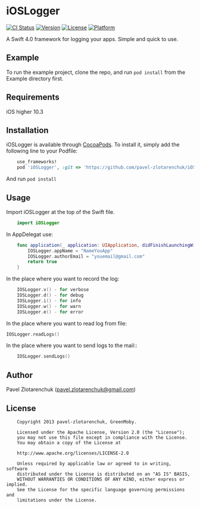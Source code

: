 # iOSLogger

[![CI Status](http://img.shields.io/travis/pavel-zlotarenchuk/iOSLogger.svg?style=flat)](https://travis-ci.org/pavel-zlotarenchuk/iOSLogger)
[![Version](https://img.shields.io/cocoapods/v/iOSLogger.svg?style=flat)](http://cocoapods.org/pods/iOSLogger)
[![License](https://img.shields.io/cocoapods/l/iOSLogger.svg?style=flat)](http://cocoapods.org/pods/iOSLogger)
[![Platform](https://img.shields.io/cocoapods/p/iOSLogger.svg?style=flat)](http://cocoapods.org/pods/iOSLogger)

A Swift 4.0 framework for logging your apps. Simple and quick to use.

## Example

To run the example project, clone the repo, and run `pod install` from the Example directory first.

## Requirements

iOS higher 10.3

## Installation

iOSLogger is available through [CocoaPods](http://cocoapods.org). To install
it, simply add the following line to your Podfile:

```ruby
    use_frameworks!
    pod 'iOSLogger', :git => 'https://github.com/pavel-zlotarenchuk/iOSLogger.git'
```
And run  `pod install`

## Usage

Import iOSLogger at the top of the Swift file.
```swift
    import iOSLogger
```
In AppDelegat use:
```swift
    func application(_ application: UIApplication, didFinishLaunchingWithOptions launchOptions: [UIApplicationLaunchOptionsKey: Any]?) -> Bool {
        IOSLogger.appName = "NameYouApp"
        IOSLogger.authorEmail = "youemail@gmail.com"
        return true
    }
```
In the place where you want to record the log:
```swift
    IOSLogger.v() - for verbose
    IOSLogger.d() - for debug
    IOSLogger.i() - for info
    IOSLogger.w() - for warn
    IOSLogger.e() - for error
```
In the place where you want to read log from file:
```Swift
IOSLogger.readLogs()
```
In the place where you want to send logs to the mail::
```Swift
    IOSLogger.sendLogs()
```

## Author

Pavel Zlotarenchuk (pavel.zlotarenchuk@gmail.com)

## License
```
    Copyright 2013 pavel-zlotarenchuk, GreenMoby.

    Licensed under the Apache License, Version 2.0 (the "License");
    you may not use this file except in compliance with the License.
    You may obtain a copy of the License at

    http://www.apache.org/licenses/LICENSE-2.0

    Unless required by applicable law or agreed to in writing, software
    distributed under the License is distributed on an "AS IS" BASIS,
    WITHOUT WARRANTIES OR CONDITIONS OF ANY KIND, either express or implied.
    See the License for the specific language governing permissions and
    limitations under the License.
```
